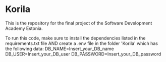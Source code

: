 # Korila

This is the repository for the final project of the Software Development Academy Estonia.

To run this code, make sure to install the dependencies listed in the requirements.txt file
AND
create a .env file in the folder 'Korila' which has the following data:
DB_NAME=Insert_your_DB_name
DB_USER=Insert_your_DB_user
DB_PASSWORD=Insert_your_DB_password
